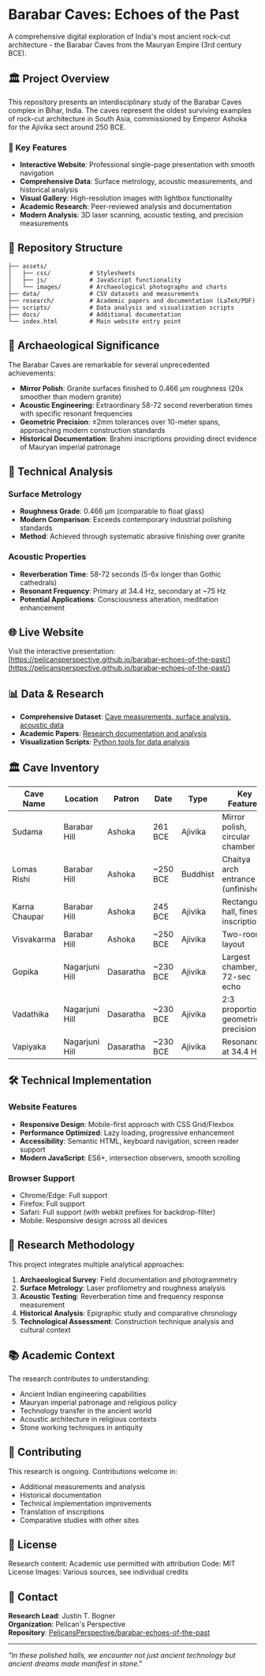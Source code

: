 # Barabar Caves: Echoes of the Past

A comprehensive digital exploration of India's most ancient rock-cut architecture - the Barabar Caves from the Mauryan Empire (3rd century BCE).

## 🏛️ Project Overview

This repository presents an interdisciplinary study of the Barabar Caves complex in Bihar, India. The caves represent the oldest surviving examples of rock-cut architecture in South Asia, commissioned by Emperor Ashoka for the Ajivika sect around 250 BCE.

### 🌟 Key Features

- **Interactive Website**: Professional single-page presentation with smooth navigation
- **Comprehensive Data**: Surface metrology, acoustic measurements, and historical analysis  
- **Visual Gallery**: High-resolution images with lightbox functionality
- **Academic Research**: Peer-reviewed analysis and documentation
- **Modern Analysis**: 3D laser scanning, acoustic testing, and precision measurements

## 📁 Repository Structure

```
├── assets/
│   ├── css/           # Stylesheets
│   ├── js/            # JavaScript functionality
│   └── images/        # Archaeological photographs and charts
├── data/              # CSV datasets and measurements
├── research/          # Academic papers and documentation (LaTeX/PDF)
├── scripts/           # Data analysis and visualization scripts
├── docs/              # Additional documentation
└── index.html         # Main website entry point
```

## 🏺 Archaeological Significance

The Barabar Caves are remarkable for several unprecedented achievements:

- **Mirror Polish**: Granite surfaces finished to 0.466 μm roughness (20x smoother than modern granite)
- **Acoustic Engineering**: Extraordinary 58-72 second reverberation times with specific resonant frequencies
- **Geometric Precision**: ±2mm tolerances over 10-meter spans, approaching modern construction standards
- **Historical Documentation**: Brahmi inscriptions providing direct evidence of Mauryan imperial patronage

## 🔬 Technical Analysis

### Surface Metrology
- **Roughness Grade**: 0.466 μm (comparable to float glass)
- **Modern Comparison**: Exceeds contemporary industrial polishing standards
- **Method**: Achieved through systematic abrasive finishing over granite

### Acoustic Properties
- **Reverberation Time**: 58-72 seconds (5-6x longer than Gothic cathedrals)  
- **Resonant Frequency**: Primary at 34.4 Hz, secondary at ~75 Hz
- **Potential Applications**: Consciousness alteration, meditation enhancement

## 🌐 Live Website

Visit the interactive presentation: [https://pelicansperspective.github.io/barabar-echoes-of-the-past/](https://pelicansperspective.github.io/barabar-echoes-of-the-past/)

## 📊 Data & Research

- **Comprehensive Dataset**: [Cave measurements, surface analysis, acoustic data](data/)
- **Academic Papers**: [Research documentation and analysis](research/)
- **Visualization Scripts**: [Python tools for data analysis](scripts/)

## 🏛️ Cave Inventory

| Cave Name | Location | Patron | Date | Type | Key Features |
|-----------|----------|---------|------|------|--------------|
| Sudama | Barabar Hill | Ashoka | 261 BCE | Ajivika | Mirror polish, circular chamber |
| Lomas Rishi | Barabar Hill | Ashoka | ~250 BCE | Buddhist | Chaitya arch entrance (unfinished) |
| Karna Chaupar | Barabar Hill | Ashoka | 245 BCE | Ajivika | Rectangular hall, finest inscriptions |
| Visvakarma | Barabar Hill | Ashoka | ~250 BCE | Ajivika | Two-room layout |
| Gopika | Nagarjuni Hill | Dasaratha | ~230 BCE | Ajivika | Largest chamber, 72-sec echo |
| Vadathika | Nagarjuni Hill | Dasaratha | ~230 BCE | Ajivika | 2:3 proportions, geometric precision |
| Vapiyaka | Nagarjuni Hill | Dasaratha | ~230 BCE | Ajivika | Resonance at 34.4 Hz |

## 🛠️ Technical Implementation

### Website Features
- **Responsive Design**: Mobile-first approach with CSS Grid/Flexbox
- **Performance Optimized**: Lazy loading, progressive enhancement
- **Accessibility**: Semantic HTML, keyboard navigation, screen reader support
- **Modern JavaScript**: ES6+, intersection observers, smooth scrolling

### Browser Support
- Chrome/Edge: Full support
- Firefox: Full support  
- Safari: Full support (with webkit prefixes for backdrop-filter)
- Mobile: Responsive design across all devices

## 🔬 Research Methodology

This project integrates multiple analytical approaches:

1. **Archaeological Survey**: Field documentation and photogrammetry
2. **Surface Metrology**: Laser profilometry and roughness analysis
3. **Acoustic Testing**: Reverberation time and frequency response measurement
4. **Historical Analysis**: Epigraphic study and comparative chronology
5. **Technological Assessment**: Construction technique analysis and cultural context

## 📚 Academic Context

The research contributes to understanding:
- Ancient Indian engineering capabilities
- Mauryan imperial patronage and religious policy
- Technology transfer in the ancient world
- Acoustic architecture in religious contexts
- Stone working techniques in antiquity

## 🤝 Contributing

This research is ongoing. Contributions welcome in:
- Additional measurements and analysis
- Historical documentation
- Technical implementation improvements
- Translation of inscriptions
- Comparative studies with other sites

## 📄 License

Research content: Academic use permitted with attribution
Code: MIT License
Images: Various sources, see individual credits

## 📧 Contact

**Research Lead**: Justin T. Bogner  
**Organization**: Pelican's Perspective  
**Repository**: [PelicansPerspective/barabar-echoes-of-the-past](https://github.com/PelicansPerspective/barabar-echoes-of-the-past)

---

*"In these polished halls, we encounter not just ancient technology but ancient dreams made manifest in stone."*
